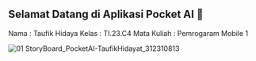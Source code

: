 ## Selamat Datang di Aplikasi Pocket AI 👋
 Nama        : Taufik Hidaya
 Kelas       : TI.23.C4
 Mata Kuliah : Pemrogaram Mobile 1


![01  StoryBoard_PocketAI-TaufikHidayat_312310813](https://github.com/user-attachments/assets/e9e4ab35-1f0b-4409-9892-b451a35a2540)
